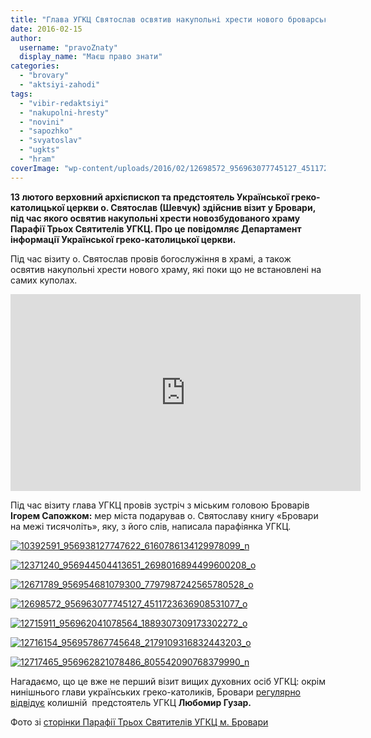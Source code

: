 ```yaml
---
title: "Глава УГКЦ Святослав освятив накупольні хрести нового броварського храму, - ФОТО, ВІДЕО"
date: 2016-02-15
author: 
  username: "pravoZnaty"
  display_name: "Маєш право знати"
categories: 
  - "brovary"
  - "aktsiyi-zahodi"
tags: 
  - "vibir-redaktsiyi"
  - "nakupolni-hresty"
  - "novini"
  - "sapozhko"
  - "svyatoslav"
  - "ugkts"
  - "hram"
coverImage: "wp-content/uploads/2016/02/12698572_956963077745127_4511723636908531077_o.jpg"
---
```


**13 лютого верховний архієпископ та предстоятель Української греко-католицької церкви о. Святослав (Шевчук) здійснив візит у Бровари, під час якого освятив накупольні хрести новозбудованого храму Парафії Трьох Святителів УГКЦ. Про це повідомляє Департамент інформації Української греко-католицької церкви.**  

Під час візиту о. Святослав провів богослужіння в храмі, а також освятив накупольні хрести нового храму, які поки що не встановлені на самих куполах.

<iframe src="https://www.youtube.com/embed/iWrfX01kgUk" width="560" height="315" frameborder="0" allowfullscreen="allowfullscreen"></iframe>

Під час візиту глава УГКЦ провів зустріч з міським головою Броварів **Ігорем Сапожком:** мер міста подарував о. Святославу книгу «Бровари на межі тисячоліть», яку, з його слів, написала парафіянка УГКЦ.

[![10392591_956938127747622_6160786134129978099_n](https://mpz.brovary.org/wp-content/uploads/2016/02/10392591_956938127747622_6160786134129978099_n.jpg)](https://mpz.brovary.org/wp-content/uploads/2016/02/10392591_956938127747622_6160786134129978099_n.jpg)

[![12371240_956944504413651_2698016894499600208_o](https://mpz.brovary.org/wp-content/uploads/2016/02/12371240_956944504413651_2698016894499600208_o.jpg)](https://mpz.brovary.org/wp-content/uploads/2016/02/12371240_956944504413651_2698016894499600208_o.jpg)

[![12671789_956954681079300_7797987242565780528_o](https://mpz.brovary.org/wp-content/uploads/2016/02/12671789_956954681079300_7797987242565780528_o.jpg)](https://mpz.brovary.org/wp-content/uploads/2016/02/12671789_956954681079300_7797987242565780528_o.jpg)

[![12698572_956963077745127_4511723636908531077_o](https://mpz.brovary.org/wp-content/uploads/2016/02/12698572_956963077745127_4511723636908531077_o.jpg)](https://mpz.brovary.org/wp-content/uploads/2016/02/12698572_956963077745127_4511723636908531077_o.jpg)

[![12715911_956962041078564_1889307309173302272_o](https://mpz.brovary.org/wp-content/uploads/2016/02/12715911_956962041078564_1889307309173302272_o.jpg)](https://mpz.brovary.org/wp-content/uploads/2016/02/12715911_956962041078564_1889307309173302272_o.jpg)

[![12716154_956957867745648_2179109316832443203_o](https://mpz.brovary.org/wp-content/uploads/2016/02/12716154_956957867745648_2179109316832443203_o.jpg)](https://mpz.brovary.org/wp-content/uploads/2016/02/12716154_956957867745648_2179109316832443203_o.jpg)

[![12717465_956962821078486_805542090768379990_n](https://mpz.brovary.org/wp-content/uploads/2016/02/12717465_956962821078486_805542090768379990_n.jpg)](https://mpz.brovary.org/wp-content/uploads/2016/02/12717465_956962821078486_805542090768379990_n.jpg)

Нагадаємо, що це вже не перший візит вищих духовних осіб УГКЦ: окрім нинішнього глави українських греко-католиків, Бровари [регулярно відвідує](https://mpz.brovary.org/blazhennijshyj-lyubomyr-guzar-u-brovarah-pro-andriya-sheptytskogo-vybory-i-stosunky-z-rosiyeyu/) колишній  предстоятель УГКЦ **Любомир Гузар.**

Фото зі [сторінки Парафії Трьох Святителів УГКЦ м. Бровари](https://www.facebook.com/3svyatyteli)
